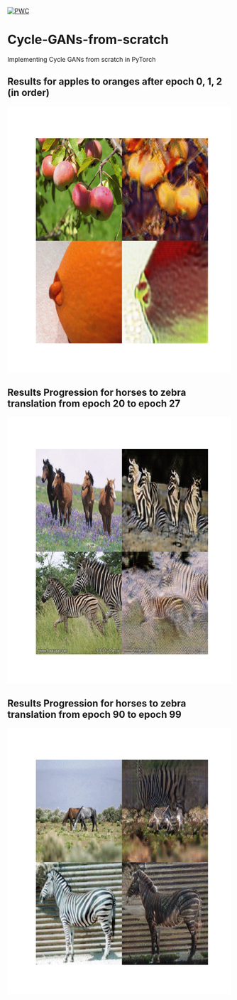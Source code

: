 [![PWC](https://img.shields.io/endpoint.svg?url=https://paperswithcode.com/badge/unpaired-image-to-image-translation-using/image-to-image-translation-on-zebra2horse)](https://paperswithcode.com/sota/image-to-image-translation-on-zebra2horse?p=unpaired-image-to-image-translation-using)
# Cycle-GANs-from-scratch
Implementing Cycle GANs from scratch in PyTorch

## Results for apples to oranges after epoch 0, 1, 2 (in order)
<p align="center">
  <img src="./results/apple2orange.gif" width=600px height=600px>
</p>

## Results Progression for horses to zebra translation from epoch 20 to epoch 27 
<p align="center">
  <img src="./results/horse2zebra.gif" width=600px height=600px>
</p>

## Results Progression for horses to zebra translation from epoch 90 to epoch 99
<p align="center">
  <img src="./results/horse2zebra2.gif" width=600px height=600px>
</p>
